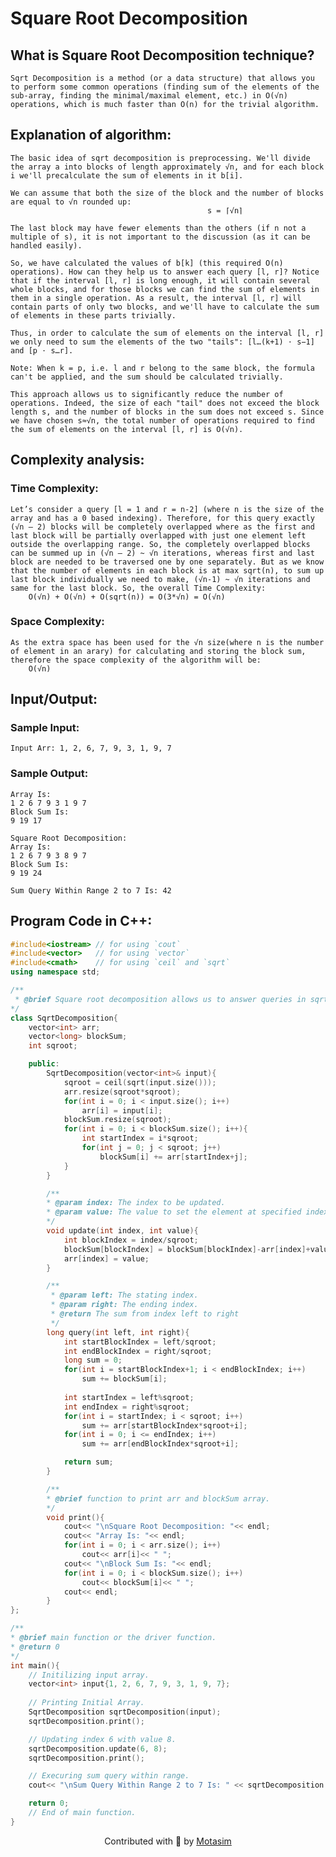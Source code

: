 # **Square Root Decomposition**

## **What is Square Root Decomposition technique?**
    Sqrt Decomposition is a method (or a data structure) that allows you to perform some common operations (finding sum of the elements of the sub-array, finding the minimal/maximal element, etc.) in O(√n) operations, which is much faster than O(n) for the trivial algorithm.

## **Explanation of algorithm:**
    The basic idea of sqrt decomposition is preprocessing. We'll divide the array a into blocks of length approximately √n, and for each block i we'll precalculate the sum of elements in it b[i].
    
    We can assume that both the size of the block and the number of blocks are equal to √n rounded up:
                                                s = ⌈√n⌉

    The last block may have fewer elements than the others (if n not a multiple of s), it is not important to the discussion (as it can be handled easily).

    So, we have calculated the values of b[k] (this required O(n) operations). How can they help us to answer each query [l, r]? Notice that if the interval [l, r] is long enough, it will contain several whole blocks, and for those blocks we can find the sum of elements in them in a single operation. As a result, the interval [l, r] will contain parts of only two blocks, and we'll have to calculate the sum of elements in these parts trivially.

    Thus, in order to calculate the sum of elements on the interval [l, r] we only need to sum the elements of the two "tails": [l…(k+1) ⋅ s−1] and [p ⋅ s…r].

    Note: When k = p, i.e. l and r belong to the same block, the formula can't be applied, and the sum should be calculated trivially.

    This approach allows us to significantly reduce the number of operations. Indeed, the size of each "tail" does not exceed the block length s, and the number of blocks in the sum does not exceed s. Since we have chosen s≈√n, the total number of operations required to find the sum of elements on the interval [l, r] is O(√n).

## **Complexity analysis:**
### **Time Complexity:**
    Let’s consider a query [l = 1 and r = n-2] (where n is the size of the array and has a 0 based indexing). Therefore, for this query exactly (√n – 2) blocks will be completely overlapped where as the first and last block will be partially overlapped with just one element left outside the overlapping range. So, the completely overlapped blocks can be summed up in (√n – 2) ~ √n iterations, whereas first and last block are needed to be traversed one by one separately. But as we know that the number of elements in each block is at max sqrt(n), to sum up last block individually we need to make, (√n-1) ~ √n iterations and same for the last block. So, the overall Time Complexity:
        O(√n) + O(√n) + O(sqrt(n)) = O(3*√n) = O(√n)
### **Space Complexity:**
    As the extra space has been used for the √n size(where n is the number of element in an arary) for calculating and storing the block sum, therefore the space complexity of the algorithm will be:
        O(√n)

## **Input/Output:**
### **Sample Input:**
    Input Arr: 1, 2, 6, 7, 9, 3, 1, 9, 7
### **Sample Output:**
    Array Is:
    1 2 6 7 9 3 1 9 7
    Block Sum Is:
    9 19 17

    Square Root Decomposition:
    Array Is:
    1 2 6 7 9 3 8 9 7
    Block Sum Is:
    9 19 24

    Sum Query Within Range 2 to 7 Is: 42

## **Program Code in C++:**
```cpp
#include<iostream> // for using `cout`
#include<vector>   // for using `vector`
#include<cmath>    // for using `ceil` and `sqrt`
using namespace std;

/**
 * @brief Square root decomposition allows us to answer queries in sqrt(N) time.
*/
class SqrtDecomposition{
    vector<int> arr;
    vector<long> blockSum;
    int sqroot;

    public:
        SqrtDecomposition(vector<int>& input){
            sqroot = ceil(sqrt(input.size()));
            arr.resize(sqroot*sqroot);
            for(int i = 0; i < input.size(); i++)
                arr[i] = input[i];
            blockSum.resize(sqroot);
            for(int i = 0; i < blockSum.size(); i++){
                int startIndex = i*sqroot;
                for(int j = 0; j < sqroot; j++)
                    blockSum[i] += arr[startIndex+j];
            }
        }

        /**
        * @param index: The index to be updated.
        * @param value: The value to set the element at specified index.
        */
        void update(int index, int value){
            int blockIndex = index/sqroot;
            blockSum[blockIndex] = blockSum[blockIndex]-arr[index]+value;
            arr[index] = value;
        }

        /**
         * @param left: The stating index.
         * @param right: The ending index.
         * @return The sum from index left to right
         */
        long query(int left, int right){
            int startBlockIndex = left/sqroot;
            int endBlockIndex = right/sqroot;
            long sum = 0;
            for(int i = startBlockIndex+1; i < endBlockIndex; i++)
                sum += blockSum[i];
            
            int startIndex = left%sqroot;
            int endIndex = right%sqroot;
            for(int i = startIndex; i < sqroot; i++)
                sum += arr[startBlockIndex*sqroot+i];
            for(int i = 0; i <= endIndex; i++)
                sum += arr[endBlockIndex*sqroot+i];

            return sum;
        }

        /**
        * @brief function to print arr and blockSum array.
        */
        void print(){
            cout<< "\nSquare Root Decomposition: "<< endl;
            cout<< "Array Is: "<< endl;
            for(int i = 0; i < arr.size(); i++)
                cout<< arr[i]<< " ";
            cout<< "\nBlock Sum Is: "<< endl;
            for(int i = 0; i < blockSum.size(); i++)
                cout<< blockSum[i]<< " ";
            cout<< endl;
        }
};

/**
* @brief main function or the driver function.
* @return 0
*/
int main(){
    // Initilizing input array.
    vector<int> input{1, 2, 6, 7, 9, 3, 1, 9, 7};
    
    // Printing Initial Array.
    SqrtDecomposition sqrtDecomposition(input);
    sqrtDecomposition.print();

    // Updating index 6 with value 8.
    sqrtDecomposition.update(6, 8);
    sqrtDecomposition.print();

    // Execuring sum query within range.
    cout<< "\nSum Query Within Range 2 to 7 Is: " << sqrtDecomposition.query(2, 7)<< endl;

    return 0;
    // End of main function.
}
```

<p style="text-align: center;"> Contributed with 🧡 by <a href = "https://github.com/motasimmakki">Motasim</a></p>
